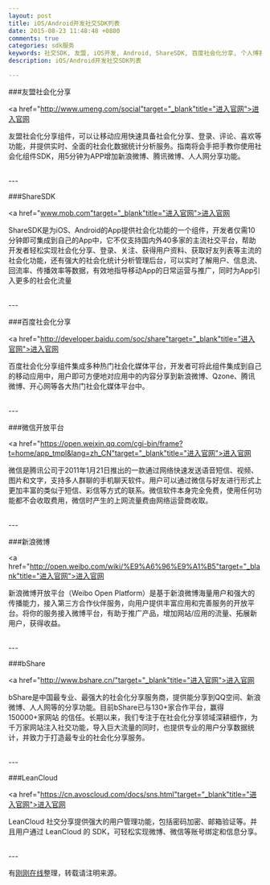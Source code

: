 ```yaml
---
layout: post
title: iOS/Android开发社交SDK列表
date: 2015-08-23 11:48:48 +0800
comments: true
categories: sdk服务
keywords: 社交SDK, 友盟, iOS开发, Android, ShareSDK, 百度社会化分享, 个人博客, 刚刚在线
description: iOS/Android开发社交SDK列表

---
```



###友盟社会化分享

<a href="http://www.umeng.com/social"target="_blank"title="进入官网">进入官网</a> 

友盟社会化分享组件，可以让移动应用快速具备社会化分享、登录、评论、喜欢等功能，并提供实时、全面的社会化数据统计分析服务。指南将会手把手教你使用社会化组件SDK，用5分钟为APP增加新浪微博、腾讯微博、人人网分享功能。

<!--more-->

</br>
---

###ShareSDK

<a href="www.mob.com"target="_blank"title="进入官网">进入官网</a> 

ShareSDK是为iOS、Android的App提供社会化功能的一个组件，开发者仅需10分钟即可集成到自己的App中，它不仅支持国内外40多家的主流社交平台，帮助开发者轻松实现社会化分享、登录、关注、获得用户资料、获取好友列表等主流的社会化功能，还有强大的社会化统计分析管理后台，可以实时了解用户、信息流、回流率、传播效率等数据，有效地指导移动App的日常运营与推广，同时为App引入更多的社会化流量


</br>
---

###百度社会化分享

<a href="http://developer.baidu.com/soc/share"target="_blank"title="进入官网">进入官网</a> 


百度社会化分享组件集成多种热门社会化媒体平台，开发者可将此组件集成到自己的移动应用中，用户即可方便地对应用中的内容分享到新浪微博、Qzone、腾讯微博、开心网等各大热门社会化媒体平台中。


</br>
---

###微信开放平台

<a href="https://open.weixin.qq.com/cgi-bin/frame?t=home/app_tmpl&lang=zh_CN"target="_blank"title="进入官网">进入官网</a> 

微信是腾讯公司于2011年1月21日推出的一款通过网络快速发送语音短信、视频、图片和文字，支持多人群聊的手机聊天软件。用户可以通过微信与好友进行形式上更加丰富的类似于短信、彩信等方式的联系。微信软件本身完全免费，使用任何功能都不会收取费用，微信时产生的上网流量费由网络运营商收取。

</br>
---

###新浪微博

<a href="http://open.weibo.com/wiki/%E9%A6%96%E9%A1%B5"target="_blank"title="进入官网">进入官网</a> 


新浪微博开放平台（Weibo Open Platform）是基于新浪微博海量用户和强大的传播能力，接入第三方合作伙伴服务，向用户提供丰富应用和完善服务的开放平台。将你的服务接入微博平台，有助于推广产品，增加网站/应用的流量、拓展新用户，获得收益。


</br>
---

###bShare

<a href="http://www.bshare.cn/"target="_blank"title="进入官网">进入官网</a> 


bShare是中国最专业、最强大的社会化分享服务商，提供能分享到QQ空间、新浪微博、人人网等的分享功能。目前bShare已与130+家合作平台，赢得 150000+家网站 的信任。长期以来，我们专注于在社会化分享领域深耕细作，为千万家网站注入社交功能，导入巨大流量的同时，也提供专业的用户分享数据统计，并致力于打造最专业的社会化分享服务。


</br>
---

###LeanCloud

<a href="https://cn.avoscloud.com/docs/sns.html"target="_blank"title="进入官网">进入官网</a> 


LeanCloud 社交分享提供强大的用户管理功能，包括密码加密、邮箱验证等。并且用户通过 LeanCloud 的 SDK，可轻松实现微博、微信等账号绑定和信息分享。


</br>
---


有[刚刚在线](http://www.superqq.com/)整理，转载请注明来源。
